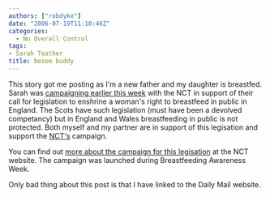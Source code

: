 ```yaml
---
authors: ["robdyke"]
date: "2006-07-19T11:10:46Z"
categories:
  - No Overall Control
tags:
- Sarah Teather
title: bosom buddy
---
```

This story got me posting as I'm a new father and my daughter is breastfed. Sarah was [campaigning earlier this week](http://www.dailymail.co.uk/pages/live/articles/health/healthmain.html?in_article_id=396288&#38;in_page_id=1774) with the NCT in support of their call for legislation to enshrine a woman's right to breastfeed in public in England. The Scots have such legislation (must have been a devolved competancy) but in England and Wales breastfeeding in public is not protected. Both myself and my partner are in support of this legisation and support the [NCT's](http://www.nct.org.uk/) campaign.

You can find out [more about the campaign for this legisation](http://www.nct.org.uk/media/pressrelease?prid=63) at the NCT website. The campaign was launched during Breastfeeding Awareness Week.

Only bad thing about this post is that I have linked to the Daily Mail website.